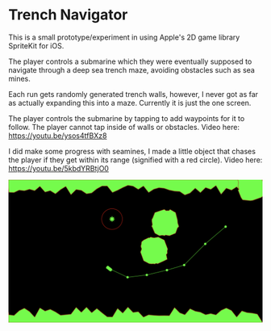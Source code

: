 # Trench Navigator

This is a small prototype/experiment in using Apple's 2D game library SpriteKit for iOS.

The player controls a submarine which they were eventually supposed to navigate through a deep sea
trench maze, avoiding obstacles such as sea mines.

Each run gets randomly generated trench walls, however, I never got as far as actually expanding
this into a maze. Currently it is just the one screen.

The player controls the submarine by tapping to add waypoints for it to follow. The player cannot
tap inside of walls or obstacles. Video here: https://youtu.be/ysos4tfBXz8

I did make some progress with seamines, I made a little object that chases the player if they get
within its range (signified with a red circle). Video here: https://youtu.be/5kbdYRBtjO0

![gamescreen](./mainscreen.PNG)
